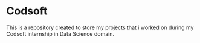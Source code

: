 # Codsoft
This is a repository created to store my projects that i worked on during my Codsoft internship in Data Science domain.
